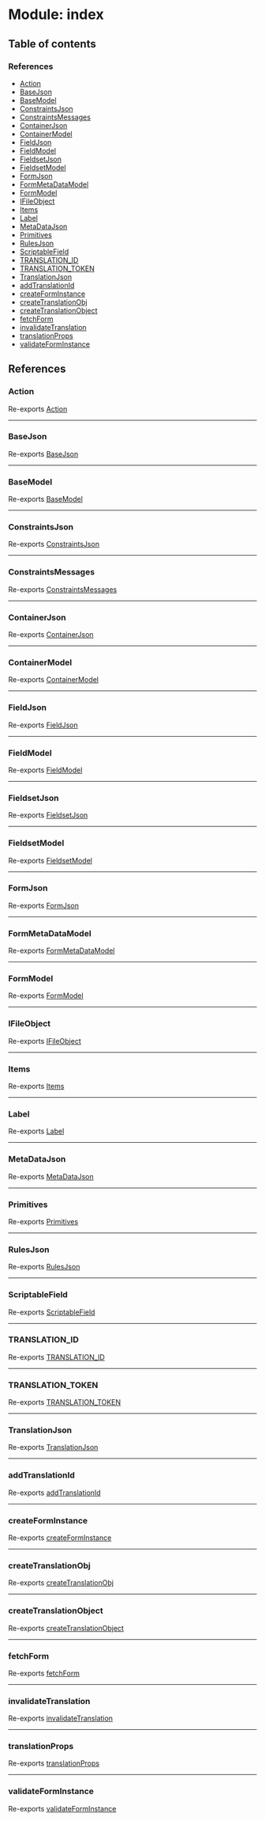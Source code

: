 # Module: index

## Table of contents

### References

- [Action](index.md#action)
- [BaseJson](index.md#basejson)
- [BaseModel](index.md#basemodel)
- [ConstraintsJson](index.md#constraintsjson)
- [ConstraintsMessages](index.md#constraintsmessages)
- [ContainerJson](index.md#containerjson)
- [ContainerModel](index.md#containermodel)
- [FieldJson](index.md#fieldjson)
- [FieldModel](index.md#fieldmodel)
- [FieldsetJson](index.md#fieldsetjson)
- [FieldsetModel](index.md#fieldsetmodel)
- [FormJson](index.md#formjson)
- [FormMetaDataModel](index.md#formmetadatamodel)
- [FormModel](index.md#formmodel)
- [IFileObject](index.md#ifileobject)
- [Items](index.md#items)
- [Label](index.md#label)
- [MetaDataJson](index.md#metadatajson)
- [Primitives](index.md#primitives)
- [RulesJson](index.md#rulesjson)
- [ScriptableField](index.md#scriptablefield)
- [TRANSLATION\_ID](index.md#translation_id)
- [TRANSLATION\_TOKEN](index.md#translation_token)
- [TranslationJson](index.md#translationjson)
- [addTranslationId](index.md#addtranslationid)
- [createFormInstance](index.md#createforminstance)
- [createTranslationObj](index.md#createtranslationobj)
- [createTranslationObject](index.md#createtranslationobject)
- [fetchForm](index.md#fetchform)
- [invalidateTranslation](index.md#invalidatetranslation)
- [translationProps](index.md#translationprops)
- [validateFormInstance](index.md#validateforminstance)

## References

### Action

Re-exports [Action](../interfaces/types_Model.Action.md)

___

### BaseJson

Re-exports [BaseJson](types_Json.md#basejson)

___

### BaseModel

Re-exports [BaseModel](../interfaces/types_Model.BaseModel.md)

___

### ConstraintsJson

Re-exports [ConstraintsJson](types_Json.md#constraintsjson)

___

### ConstraintsMessages

Re-exports [ConstraintsMessages](types_Json.md#constraintsmessages)

___

### ContainerJson

Re-exports [ContainerJson](types_Json.md#containerjson)

___

### ContainerModel

Re-exports [ContainerModel](../interfaces/types_Model.ContainerModel.md)

___

### FieldJson

Re-exports [FieldJson](types_Json.md#fieldjson)

___

### FieldModel

Re-exports [FieldModel](../interfaces/types_Model.FieldModel.md)

___

### FieldsetJson

Re-exports [FieldsetJson](types_Json.md#fieldsetjson)

___

### FieldsetModel

Re-exports [FieldsetModel](../interfaces/types_Model.FieldsetModel.md)

___

### FormJson

Re-exports [FormJson](types_Json.md#formjson)

___

### FormMetaDataModel

Re-exports [FormMetaDataModel](../interfaces/types_Model.FormMetaDataModel.md)

___

### FormModel

Re-exports [FormModel](../interfaces/types_Model.FormModel.md)

___

### IFileObject

Re-exports [IFileObject](../interfaces/types_Model.IFileObject.md)

___

### Items

Re-exports [Items](types_Json.md#items)

___

### Label

Re-exports [Label](types_Json.md#label)

___

### MetaDataJson

Re-exports [MetaDataJson](types_Json.md#metadatajson)

___

### Primitives

Re-exports [Primitives](types_Json.md#primitives)

___

### RulesJson

Re-exports [RulesJson](types_Json.md#rulesjson)

___

### ScriptableField

Re-exports [ScriptableField](../interfaces/types_Model.ScriptableField.md)

___

### TRANSLATION\_ID

Re-exports [TRANSLATION_ID](utils_TranslationUtils.md#translation_id)

___

### TRANSLATION\_TOKEN

Re-exports [TRANSLATION_TOKEN](utils_TranslationUtils.md#translation_token)

___

### TranslationJson

Re-exports [TranslationJson](types_Json.md#translationjson)

___

### addTranslationId

Re-exports [addTranslationId](utils_TranslationUtils.md#addtranslationid)

___

### createFormInstance

Re-exports [createFormInstance](FormInstance.md#createforminstance)

___

### createTranslationObj

Re-exports [createTranslationObj](utils_TranslationUtils.md#createtranslationobj)

___

### createTranslationObject

Re-exports [createTranslationObject](utils_TranslationUtils.md#createtranslationobject)

___

### fetchForm

Re-exports [fetchForm](FormInstance.md#fetchform)

___

### invalidateTranslation

Re-exports [invalidateTranslation](utils_TranslationUtils.md#invalidatetranslation)

___

### translationProps

Re-exports [translationProps](types_Json.md#translationprops)

___

### validateFormInstance

Re-exports [validateFormInstance](FormInstance.md#validateforminstance)
